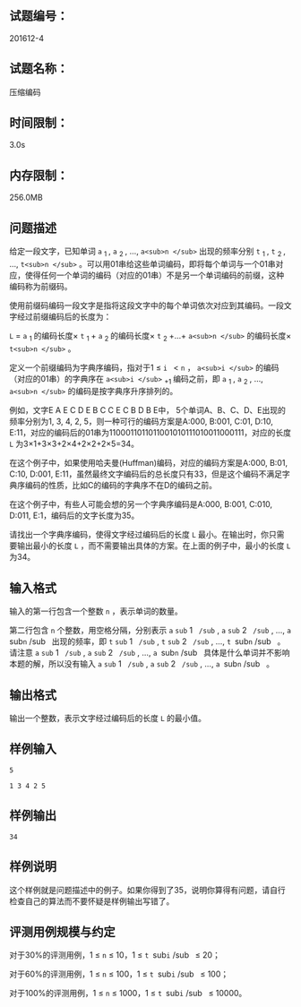 ## 试题编号：

201612-4

## 试题名称：

压缩编码

## 时间限制：

3.0s

## 内存限制：

256.0MB

## 问题描述

给定一段文字，已知单词 `a` <sub>1 </sub>,  `a` <sub>2 </sub>, …,  `a<sub>n </sub>` 出现的频率分别 `t` <sub>1 </sub>,  `t` <sub>2 </sub>, …,  `t<sub>n </sub>` 。可以用01串给这些单词编码，即将每个单词与一个01串对应，使得任何一个单词的编码（对应的01串）不是另一个单词编码的前缀，这种编码称为前缀码。

使用前缀码编码一段文字是指将这段文字中的每个单词依次对应到其编码。一段文字经过前缀编码后的长度为：

 `L` = `a` <sub>1 </sub>的编码长度× `t` <sub>1 </sub>+ `a` <sub>2 </sub>的编码长度× `t` <sub>2 </sub>+…+  `a<sub>n </sub>` 的编码长度× `t<sub>n </sub>` 。

定义一个前缀编码为字典序编码，指对于1 ≤  `i ` <  `n` ， `a<sub>i </sub>` 的编码（对应的01串）的字典序在 `a<sub>i </sub>` <sub>+1 </sub>编码之前，即 `a` <sub>1 </sub>,  `a` <sub>2 </sub>, …,  `a<sub>n </sub>` 的编码是按字典序升序排列的。

例如，文字E A E C D E B C C E C B D B E中， 5个单词A、B、C、D、E出现的频率分别为1, 3, 4, 2, 5，则一种可行的编码方案是A:000, B:001, C:01, D:10, E:11，对应的编码后的01串为1100011011011001010111010011000111，对应的长度 `L` 为3×1+3×3+2×4+2×2+2×5=34。

在这个例子中，如果使用哈夫曼(Huffman)编码，对应的编码方案是A:000, B:01, C:10, D:001, E:11，虽然最终文字编码后的总长度只有33，但是这个编码不满足字典序编码的性质，比如C的编码的字典序不在D的编码之前。

在这个例子中，有些人可能会想的另一个字典序编码是A:000, B:001, C:010, D:011, E:1，编码后的文字长度为35。

请找出一个字典序编码，使得文字经过编码后的长度 `L` 最小。在输出时，你只需要输出最小的长度 `L` ，而不需要输出具体的方案。在上面的例子中，最小的长度 `L` 为34。

## 输入格式

输入的第一行包含一个整数 `n` ，表示单词的数量。

第二行包含 `n` 个整数，用空格分隔，分别表示 `a`  `sub` 1 ` /sub` ,  `a`  `sub` 2 ` /sub` , …,  `a `sub` n ` /sub` ` 出现的频率，即 `t`  `sub` 1 ` /sub` ,  `t`  `sub` 2 ` /sub` , …,  `t `sub` n ` /sub` ` 。请注意 `a`  `sub` 1 ` /sub` ,  `a`  `sub` 2 ` /sub` , …,  `a `sub` n ` /sub` ` 具体是什么单词并不影响本题的解，所以没有输入 `a`  `sub` 1 ` /sub` ,  `a`  `sub` 2 ` /sub` , …,  `a `sub` n ` /sub` ` 。

## 输出格式

输出一个整数，表示文字经过编码后的长度 `L` 的最小值。

## 样例输入

```
5

1 3 4 2 5
```

## 样例输出

```
34
```

## 样例说明

这个样例就是问题描述中的例子。如果你得到了35，说明你算得有问题，请自行检查自己的算法而不要怀疑是样例输出写错了。

## 评测用例规模与约定

对于30%的评测用例，1 ≤  `n`  ≤ 10，1 ≤  `t `sub` i ` /sub` `  ≤ 20；

对于60%的评测用例，1 ≤  `n`  ≤ 100，1 ≤  `t `sub` i ` /sub` `  ≤ 100；

对于100%的评测用例，1 ≤  `n`  ≤ 1000，1 ≤  `t `sub` i ` /sub` `  ≤ 10000。